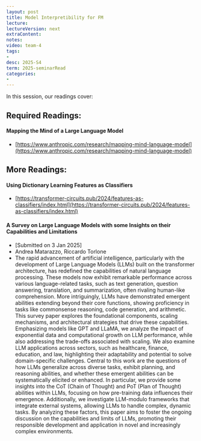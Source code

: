```yaml
---
layout: post
title: Model Interpretibility for FM 
lecture: 
lectureVersion: next
extraContent: 
notes: 
video: team-4
tags:
- 
desc: 2025-S4
term: 2025-seminarRead
categories:
- 
---
```



In this session, our readings cover: 

## Required Readings: 

#### Mapping the Mind of a Large Language Model
+ [https://www.anthropic.com/research/mapping-mind-language-model](https://www.anthropic.com/research/mapping-mind-language-model)
  


## More Readings: 


#### Using Dictionary Learning Features as Classifiers
+ [https://transformer-circuits.pub/2024/features-as-classifiers/index.html](https://transformer-circuits.pub/2024/features-as-classifiers/index.html)



#### A Survey on Large Language Models with some Insights on their Capabilities and Limitations
+ [Submitted on 3 Jan 2025]
+ Andrea Matarazzo, Riccardo Torlone
+ The rapid advancement of artificial intelligence, particularly with the development of Large Language Models (LLMs) built on the transformer architecture, has redefined the capabilities of natural language processing. These models now exhibit remarkable performance across various language-related tasks, such as text generation, question answering, translation, and summarization, often rivaling human-like comprehension. More intriguingly, LLMs have demonstrated emergent abilities extending beyond their core functions, showing proficiency in tasks like commonsense reasoning, code generation, and arithmetic. This survey paper explores the foundational components, scaling mechanisms, and architectural strategies that drive these capabilities. Emphasizing models like GPT and LLaMA, we analyze the impact of exponential data and computational growth on LLM performance, while also addressing the trade-offs associated with scaling. We also examine LLM applications across sectors, such as healthcare, finance, education, and law, highlighting their adaptability and potential to solve domain-specific challenges. Central to this work are the questions of how LLMs generalize across diverse tasks, exhibit planning, and reasoning abilities, and whether these emergent abilities can be systematically elicited or enhanced. In particular, we provide some insights into the CoT (Chain of Thought) and PoT (Plan of Thought) abilities within LLMs, focusing on how pre-training data influences their emergence. Additionally, we investigate LLM-modulo frameworks that integrate external systems, allowing LLMs to handle complex, dynamic tasks. By analyzing these factors, this paper aims to foster the ongoing discussion on the capabilities and limits of LLMs, promoting their responsible development and application in novel and increasingly complex environments.

